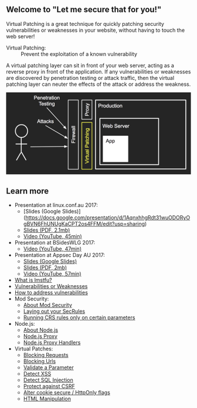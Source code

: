 ## Welcome to "Let me secure that for you!"

Virtual Patching is a great technique for quickly patching security vulnerabilities or weaknesses in your website, without having to touch the web server!

<dl>
<dt>Virtual Patching:</dt>
<dd>Prevent the exploitation of a known vulnerability</dd>
</dl>

A virtual patching layer can sit in front of your web server, acting as a reverse proxy in front of the application. If any vulnerabilities or weaknesses are discovered by penetration testing or attack traffic, then the virtual patching layer can neuter the effects of the attack or address the weakness.

![Virtual Patching diagram showing a layer in front of your website that can protect your web server and application](images/virtualpatching.png)

## Learn more

* Presentation at linux.conf.au 2017:
  * [Slides (Google Slides)] (https://docs.google.com/presentation/d/1AqnxhhgRdt31wuODORyOgBVN6FhUNUgKaCPT2os4FFM/edit?usp=sharing)
  * [Slides (PDF, 2.1mb)](presentations/2018-01-26-LCA-lmstfu-KirkJackson.pdf)
  * [Video (YouTube, 45min)](https://www.youtube.com/watch?v=Y16EWWcVQr8)
* Presentation at BSidesWLG 2017:
  * [Video (YouTube, 47min)](https://www.youtube.com/watch?v=6M5bULPCaA0)
* Presentation at Appsec Day AU 2017:
  * [Slides (Google Slides)](https://docs.google.com/presentation/d/1O-TqtVjRZHw8dzwZZ5jG7VZkJGv0WZ8dPq6qfMiIq_c/edit?usp=sharing)
  * [Slides (PDF, 2mb)](presentations/2017-09-09-AppsecAU-lmstfu-KirkJackson.pdf)
  * [Video (YouTube, 57min)](https://www.youtube.com/watch?v=ErRu8_iZd14)
* [What is lmstfu?](WhatIsLMSTFU)
* [Vulnerabilities or Weaknesses](VulnerabilitiesOrWeaknesses)
* [How to address vulnerabilities](AddressVulnerabilities)
* Mod Security:
  * [About Mod Security](ModSecurity)
  * [Laying out your SecRules](SecRuleLayout)
  * [Running CRS rules only on certain parameters](CRS-SpecificParams)
* Node.js:
	* [About Node.js](NodeJS)
	* [Node.js Proxy](NodeProxy)
	* [Node.js Proxy Handlers](NodeProxyHandlers)
* Virtual Patches:
  * [Blocking Requests](BlockingRequests)
  * [Blocking Urls](BlockUrl)
  * [Validate a Parameter](ValidateParameter)
  * [Detect XSS](DetectXSS)
  * [Detect SQL Injection](DetectSQLi)
  * [Protect against CSRF](CSRF)
  * [Alter cookie secure / HttpOnly flags](CookieFlags)
  * [HTML Manipulation](HTMLManipulation)


